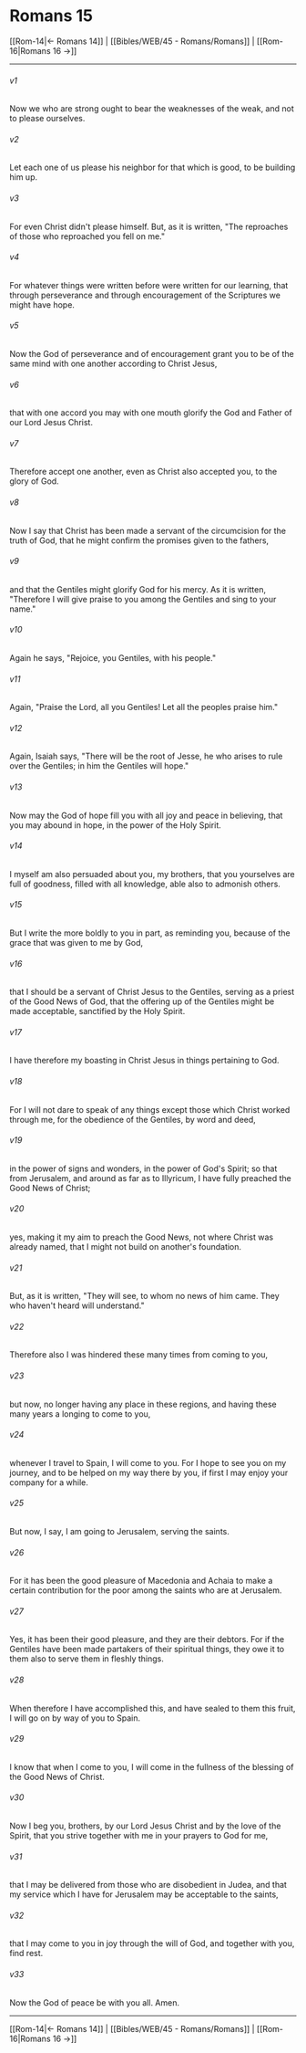 # Romans 15

[[Rom-14|← Romans 14]] | [[Bibles/WEB/45 - Romans/Romans]] | [[Rom-16|Romans 16 →]]
***



###### v1 
Now we who are strong ought to bear the weaknesses of the weak, and not to please ourselves. 

###### v2 
Let each one of us please his neighbor for that which is good, to be building him up. 

###### v3 
For even Christ didn't please himself. But, as it is written, "The reproaches of those who reproached you fell on me." 

###### v4 
For whatever things were written before were written for our learning, that through perseverance and through encouragement of the Scriptures we might have hope. 

###### v5 
Now the God of perseverance and of encouragement grant you to be of the same mind with one another according to Christ Jesus, 

###### v6 
that with one accord you may with one mouth glorify the God and Father of our Lord Jesus Christ. 

###### v7 
Therefore accept one another, even as Christ also accepted you, to the glory of God. 

###### v8 
Now I say that Christ has been made a servant of the circumcision for the truth of God, that he might confirm the promises given to the fathers, 

###### v9 
and that the Gentiles might glorify God for his mercy. As it is written, "Therefore I will give praise to you among the Gentiles and sing to your name." 

###### v10 
Again he says, "Rejoice, you Gentiles, with his people." 

###### v11 
Again, "Praise the Lord, all you Gentiles! Let all the peoples praise him." 

###### v12 
Again, Isaiah says, "There will be the root of Jesse, he who arises to rule over the Gentiles; in him the Gentiles will hope." 

###### v13 
Now may the God of hope fill you with all joy and peace in believing, that you may abound in hope, in the power of the Holy Spirit. 

###### v14 
I myself am also persuaded about you, my brothers, that you yourselves are full of goodness, filled with all knowledge, able also to admonish others. 

###### v15 
But I write the more boldly to you in part, as reminding you, because of the grace that was given to me by God, 

###### v16 
that I should be a servant of Christ Jesus to the Gentiles, serving as a priest of the Good News of God, that the offering up of the Gentiles might be made acceptable, sanctified by the Holy Spirit. 

###### v17 
I have therefore my boasting in Christ Jesus in things pertaining to God. 

###### v18 
For I will not dare to speak of any things except those which Christ worked through me, for the obedience of the Gentiles, by word and deed, 

###### v19 
in the power of signs and wonders, in the power of God's Spirit; so that from Jerusalem, and around as far as to Illyricum, I have fully preached the Good News of Christ; 

###### v20 
yes, making it my aim to preach the Good News, not where Christ was already named, that I might not build on another's foundation. 

###### v21 
But, as it is written, "They will see, to whom no news of him came. They who haven't heard will understand." 

###### v22 
Therefore also I was hindered these many times from coming to you, 

###### v23 
but now, no longer having any place in these regions, and having these many years a longing to come to you, 

###### v24 
whenever I travel to Spain, I will come to you. For I hope to see you on my journey, and to be helped on my way there by you, if first I may enjoy your company for a while. 

###### v25 
But now, I say, I am going to Jerusalem, serving the saints. 

###### v26 
For it has been the good pleasure of Macedonia and Achaia to make a certain contribution for the poor among the saints who are at Jerusalem. 

###### v27 
Yes, it has been their good pleasure, and they are their debtors. For if the Gentiles have been made partakers of their spiritual things, they owe it to them also to serve them in fleshly things. 

###### v28 
When therefore I have accomplished this, and have sealed to them this fruit, I will go on by way of you to Spain. 

###### v29 
I know that when I come to you, I will come in the fullness of the blessing of the Good News of Christ. 

###### v30 
Now I beg you, brothers, by our Lord Jesus Christ and by the love of the Spirit, that you strive together with me in your prayers to God for me, 

###### v31 
that I may be delivered from those who are disobedient in Judea, and that my service which I have for Jerusalem may be acceptable to the saints, 

###### v32 
that I may come to you in joy through the will of God, and together with you, find rest. 

###### v33 
Now the God of peace be with you all. Amen.

***
[[Rom-14|← Romans 14]] | [[Bibles/WEB/45 - Romans/Romans]] | [[Rom-16|Romans 16 →]]
